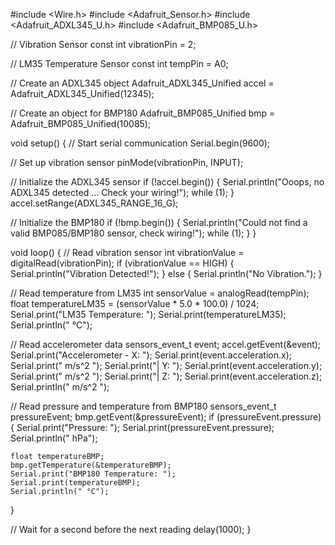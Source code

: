 #include <Wire.h>
#include <Adafruit_Sensor.h>
#include <Adafruit_ADXL345_U.h>
#include <Adafruit_BMP085_U.h>

// Vibration Sensor
const int vibrationPin = 2; 

// LM35 Temperature Sensor
const int tempPin = A0; 

// Create an ADXL345 object
Adafruit_ADXL345_Unified accel = Adafruit_ADXL345_Unified(12345);

// Create an object for BMP180
Adafruit_BMP085_Unified bmp = Adafruit_BMP085_Unified(10085);

void setup() {
  // Start serial communication
  Serial.begin(9600); 

  // Set up vibration sensor
  pinMode(vibrationPin, INPUT);

  // Initialize the ADXL345 sensor
  if (!accel.begin()) {
    Serial.println("Ooops, no ADXL345 detected ... Check your wiring!");
    while (1);
  }
  accel.setRange(ADXL345_RANGE_16_G);
  
  // Initialize the BMP180
  if (!bmp.begin()) {
    Serial.println("Could not find a valid BMP085/BMP180 sensor, check wiring!");
    while (1);
  }
}

void loop() {
  // Read vibration sensor
  int vibrationValue = digitalRead(vibrationPin);
  if (vibrationValue == HIGH) {
    Serial.println("Vibration Detected!");
  } else {
    Serial.println("No Vibration.");
  }

  // Read temperature from LM35
  int sensorValue = analogRead(tempPin);
  float temperatureLM35 = (sensorValue * 5.0 * 100.0) / 1024;
  Serial.print("LM35 Temperature: ");
  Serial.print(temperatureLM35);
  Serial.println(" °C");

  // Read accelerometer data
  sensors_event_t event;
  accel.getEvent(&event);
  Serial.print("Accelerometer - X: "); Serial.print(event.acceleration.x); Serial.print(" m/s^2 ");
  Serial.print("| Y: "); Serial.print(event.acceleration.y); Serial.print(" m/s^2 ");
  Serial.print("| Z: "); Serial.print(event.acceleration.z); Serial.println(" m/s^2 ");
  
  // Read pressure and temperature from BMP180
  sensors_event_t pressureEvent;
  bmp.getEvent(&pressureEvent);
  if (pressureEvent.pressure) {
    Serial.print("Pressure: ");
    Serial.print(pressureEvent.pressure);
    Serial.println(" hPa");

    float temperatureBMP;
    bmp.getTemperature(&temperatureBMP);
    Serial.print("BMP180 Temperature: ");
    Serial.print(temperatureBMP);
    Serial.println(" °C");
  }

  // Wait for a second before the next reading
  delay(1000);
}
